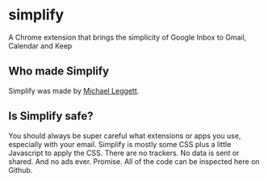 # simplify

A Chrome extension that brings the simplicity of Google Inbox to Gmail, Calendar and Keep


## Who made Simplify
Simplify was made by [Michael Leggett](https://leggett.org).


## Is Simplify safe?
You should always be super careful what extensions or apps you use, especially with your email. Simplify is mostly some CSS plus a little Javascript to apply the CSS. There are no trackers. No data is sent or shared. And no ads ever. Promise. All of the code can be inspected here on Github.
